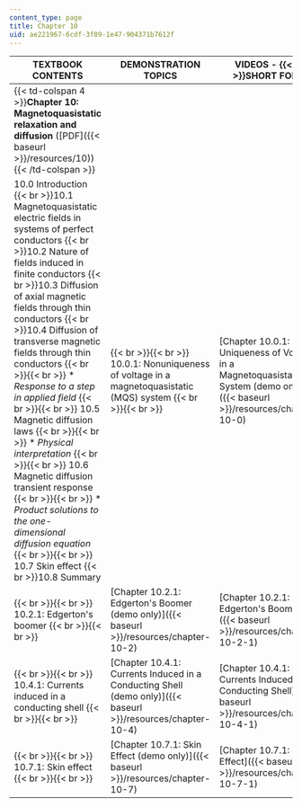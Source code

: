 ```yaml
---
content_type: page
title: Chapter 10
uid: ae221967-6cdf-3f09-1e47-904371b7612f
---
```


| TEXTBOOK CONTENTS | DEMONSTRATION TOPICS | VIDEOS -  {{< br >}}SHORT FORM | VIDEOS -  {{< br >}}LONG FORM |
| --- | --- | --- | --- |
| {{< td-colspan 4 >}}**Chapter 10: Magnetoquasistatic relaxation and diffusion** ([PDF]({{< baseurl >}}/resources/10)){{< /td-colspan >}} ||||
| 10.0 Introduction  {{< br >}}10.1 Magnetoquasistatic electric fields in systems of perfect conductors  {{< br >}}10.2 Nature of fields induced in finite conductors  {{< br >}}10.3 Diffusion of axial magnetic fields through thin conductors  {{< br >}}10.4 Diffusion of transverse magnetic fields through thin conductors {{< br >}}{{< br >}} *   _Response to a step in applied field_ {{< br >}}{{< br >}} 10.5 Magnetic diffusion laws {{< br >}}{{< br >}} *   _Physical interpretation_ {{< br >}}{{< br >}} 10.6 Magnetic diffusion transient response {{< br >}}{{< br >}} *   _Product solutions to the one-dimensional diffusion equation_ {{< br >}}{{< br >}} 10.7 Skin effect  {{< br >}}10.8 Summary |  {{< br >}}{{< br >}} 10.0.1: Nonuniqueness of voltage in a magnetoquasistatic (MQS) system {{< br >}}{{< br >}}  | [Chapter 10.0.1: Non Uniqueness of Voltage in a Magnetoquasistatic System (demo only)]({{< baseurl >}}/resources/chapter-10-0) | [Chapter 10.0.1: Non Uniqueness of Voltage in a Magnetoquasistatic System]({{< baseurl >}}/resources/chapter-10-0-1) |
|  {{< br >}}{{< br >}} 10.2.1: Edgerton's boomer {{< br >}}{{< br >}}  | [Chapter 10.2.1: Edgerton's Boomer (demo only)]({{< baseurl >}}/resources/chapter-10-2) | [Chapter 10.2.1: Edgerton's Boomer]({{< baseurl >}}/resources/chapter-10-2-1) |
|  {{< br >}}{{< br >}} 10.4.1: Currents induced in a conducting shell {{< br >}}{{< br >}}  | [Chapter 10.4.1: Currents Induced in a Conducting Shell (demo only)]({{< baseurl >}}/resources/chapter-10-4) | [Chapter 10.4.1: Currents Induced in a Conducting Shell]({{< baseurl >}}/resources/chapter-10-4-1) |
|  {{< br >}}{{< br >}} 10.7.1: Skin effect {{< br >}}{{< br >}}  | [Chapter 10.7.1: Skin Effect (demo only)]({{< baseurl >}}/resources/chapter-10-7) | [Chapter 10.7.1: Skin Effect]({{< baseurl >}}/resources/chapter-10-7-1)